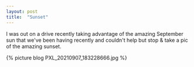 ```yaml
---
layout: post
title:  "Sunset"
---
```

I was out on a drive recently taking advantage of the amazing September sun that we've been having recently and couldn't help but stop & take a pic of the amazing sunset.

{% picture blog PXL_20210907_183228666.jpg %}
